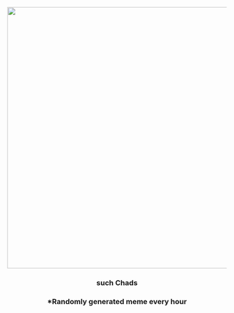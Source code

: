 <p align="center">
        <img src="https://i.redd.it/3vs9p5x9ubd91.gif" width="600" height="600">
        </p>
        <h3 align="center">such Chads</h3>
        <h3 align="center">*Randomly generated meme every hour</h3>
    